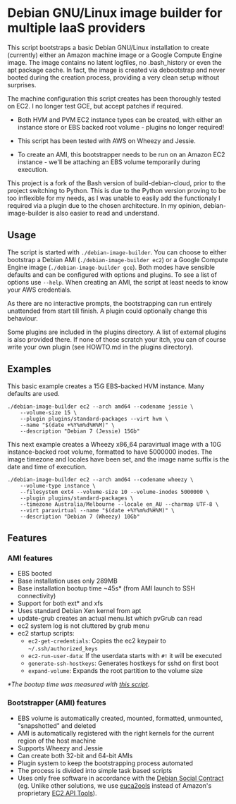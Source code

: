 # Debian GNU/Linux image builder for multiple IaaS providers #

This script bootstraps a basic Debian GNU/Linux installation to create
(currently) either an Amazon machine image or a Google Compute Engine
image. The image contains no latent logfiles, no .bash\_history or
even the apt package cache. In fact, the image is created via
debootstrap and never booted during the creation process, providing a
very clean setup without surprises.

The machine configuration this script creates has been thoroughly
tested on EC2. I no longer test GCE, but accept patches if required.

* Both HVM and PVM EC2 instance types can be created, with either an
  instance store or EBS backed root volume - plugins no longer
  required!

* This script has been tested with AWS on Wheezy and Jessie.

* To create an AMI, this bootstrapper needs to be run on an Amazon EC2
  instance - we'll be attaching an EBS volume temporarily during
  execution.

This project is a fork of the Bash version of build-debian-cloud,
prior to the project switching to Python. This is due to the Python
version proving to be too inflexible for my needs, as I was unable to
easily add the functionaly I required via a plugin due to the chosen
architecture. In my opinion, debian-image-builder is also easier to
read and understand.


## Usage ##

The script is started with ``./debian-image-builder``.  You can choose
to either bootstrap a Debian AMI (``./debian-image-builder ec2``) or a
Google Compute Engine image (``./debian-image-builder gce``).  Both
modes have sensible defaults and can be configured with options and
plugins. To see a list of options use ``--help``.  When creating an
AMI, the script at least needs to know your AWS credentials.

As there are no interactive prompts, the bootstrapping can run
entirely unattended from start till finish. A plugin could optionally
change this behaviour.

Some plugins are included in the plugins directory. A list of external
plugins is also provided there. If none of those scratch your itch,
you can of course write your own plugin (see HOWTO.md in the plugins
directory).


## Examples ##

This basic example creates a 15G EBS-backed HVM instance. Many
defaults are used.

```
./debian-image-builder ec2 --arch amd64 --codename jessie \
    --volume-size 15 \
    --plugin plugins/standard-packages --virt hvm \
    --name "$(date +%Y%m%d%H%M)" \
    --description "Debian 7 (Jessie) 15Gb"
```

This next example creates a Wheezy x86_64 paravirtual image with a 10G
instance-backed root volume, formatted to have 5000000 inodes. The
image timezone and locales have been set, and the image name suffix is
the date and time of execution.

```
./debian-image-builder ec2 --arch amd64 --codename wheezy \
    --volume-type instance \
    --filesystem ext4 --volume-size 10 --volume-inodes 5000000 \
    --plugin plugins/standard-packages \
    --timezone Australia/Melbourne --locale en_AU --charmap UTF-8 \
    --virt paravirtual --name "$(date +%Y%m%d%H%M)" \
    --description "Debian 7 (Wheezy) 10Gb"
```


## Features ##

### AMI features ###

* EBS booted
* Base installation uses only 289MB
* Base installation bootup time ~45s* (from AMI launch to SSH connectivity)
* Support for both ext* and xfs
* Uses standard Debian Xen kernel from apt
* update-grub creates an actual menu.lst which pvGrub can read
* ec2 system log is not cluttered by grub menu
* ec2 startup scripts:
  * `ec2-get-credentials`: Copies the ec2 keypair to `~/.ssh/authorized_keys`
  * `ec2-run-user-data`: If the userdata starts with `#!` it will be executed
  * `generate-ssh-hostkeys`: Generates hostkeys for sshd on first boot
  * `expand-volume`: Expands the root partition to the volume size

*\*The bootup time was measured with [this script](https://gist.github.com/3813743).*

### Bootstrapper (AMI) features ###

* EBS volume is automatically created, mounted, formatted, unmounted, "snapshotted" and deleted
* AMI is automatically registered with the right kernels for the current region of the host machine
* Supports Wheezy and Jessie
* Can create both 32-bit and 64-bit AMIs
* Plugin system to keep the bootstrapping process automated
* The process is divided into simple task based scripts
* Uses only free software in accordance with the [Debian Social Contract](http://www.debian.org/social_contract)
  (eg. Unlike other solutions, we use [euca2ools](http://www.eucalyptus.com/download/euca2ools)
  instead of Amazon's proprietary [EC2 API Tools](http://aws.amazon.com/developertools/351)).
